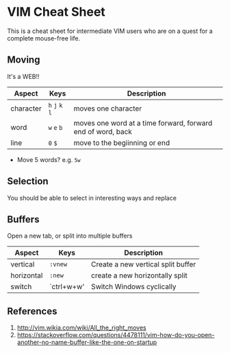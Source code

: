 # VIM Cheat Sheet

This is a cheat sheet for intermediate VIM users who are on a quest for a complete mouse-free life.

## Moving
It's a WEB!!

Aspect| Keys| Description|
---|---|---
|character| `h` `j` `k` `l` | moves one character
|word| `w` `e` `b`| moves one word at a time forward, forward end of word, back
|line| `0` `$`| move to the begiinning or end

* Move 5 words? e.g. `5w`

## Selection
You should be able to select in interesting ways and replace

## Buffers
Open a new tab, or split into multiple buffers

Aspect|Keys|Description
---|---|---
vertical|`:vnew`|Create a new vertical split buffer
horizontal|`:new`|create a new horizontally split 
switch| `ctrl+w+w'| Switch Windows cyclically

## References

1. http://vim.wikia.com/wiki/All_the_right_moves
2. https://stackoverflow.com/questions/4478111/vim-how-do-you-open-another-no-name-buffer-like-the-one-on-startup

